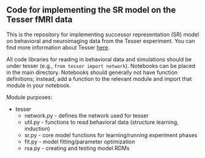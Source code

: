 ## Code for implementing the SR model on the Tesser fMRI data

This is the repository for implementing successor representation (SR) model on behavioral and neuroimaging data from the Tesser experiment. 
You can find more information about Tesser [here](https://github.com/prestonlab/tesser_successor/wiki).

All code libraries for reading in behavioral data and simulations should be under tesser (e.g., `from tesser import network`). Notebooks can be placed in the main directory. Notebooks should generally not have function definitions; instead, add a function to the relevant module and import that module in your notebook.

Module purposes:
* tesser
  * network.py - defines the network used for tesser
  * util.py - functions to read behavioral data (structure learning, induction)
  * sr.py - core model functions for learning/running experiment phases
  * fit.py - model fitting/parameter optimization
  * rsa.py - creating and testing model RDMs
